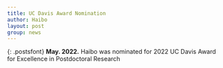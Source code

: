 ```yaml
---
title: UC Davis Award Nomination
author: Haibo
layout: post
group: news
---
```


{: .postsfont}
**May. 2022.** Haibo was nominated for 2022 UC Davis Award for Excellence in Postdoctoral Research
